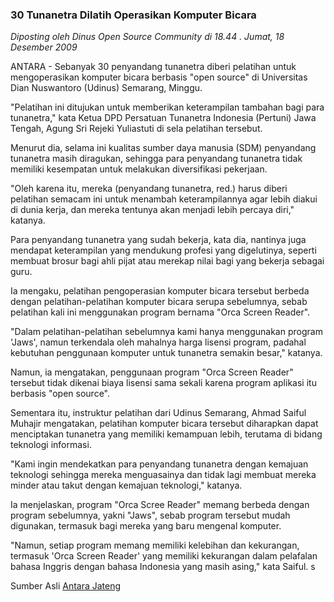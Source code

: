 ### **30 Tunanetra Dilatih Operasikan Komputer Bicara**
_Diposting oleh Dinus Open Source Community di 18.44 . Jumat, 18 Desember 2009_

ANTARA - Sebanyak 30 penyandang tunanetra diberi pelatihan untuk mengoperasikan komputer bicara berbasis "open source" di Universitas Dian Nuswantoro (Udinus) Semarang, Minggu.

"Pelatihan ini ditujukan untuk memberikan keterampilan tambahan bagi para tunanetra," kata Ketua DPD Persatuan Tunanetra Indonesia (Pertuni) Jawa Tengah, Agung Sri Rejeki Yuliastuti di sela pelatihan tersebut.

Menurut dia, selama ini kualitas sumber daya manusia (SDM) penyandang tunanetra masih diragukan, sehingga para penyandang tunanetra tidak memiliki kesempatan untuk melakukan diversifikasi pekerjaan.

"Oleh karena itu, mereka (penyandang tunanetra, red.) harus diberi pelatihan semacam ini untuk menambah keterampilannya agar lebih diakui di dunia kerja, dan mereka tentunya akan menjadi lebih percaya diri," katanya.

Para penyandang tunanetra yang sudah bekerja, kata dia, nantinya juga mendapat keterampilan yang mendukung profesi yang digelutinya, seperti membuat brosur bagi ahli pijat atau merekap nilai bagi yang bekerja sebagai guru.

Ia mengaku, pelatihan pengoperasian komputer bicara tersebut berbeda dengan pelatihan-pelatihan komputer bicara serupa sebelumnya, sebab pelatihan kali ini menggunakan program bernama "Orca Screen Reader".

"Dalam pelatihan-pelatihan sebelumnya kami hanya menggunakan program 'Jaws', namun terkendala oleh mahalnya harga lisensi program, padahal kebutuhan penggunaan komputer untuk tunanetra semakin besar," katanya.

Namun, ia mengatakan, penggunaan program "Orca Screen Reader" tersebut tidak dikenai biaya lisensi sama sekali karena program aplikasi itu berbasis "open source".

Sementara itu, instruktur pelatihan dari Udinus Semarang, Ahmad Saiful Muhajir mengatakan, pelatihan komputer bicara tersebut diharapkan dapat menciptakan tunanetra yang memiliki kemampuan lebih, terutama di bidang teknologi informasi.

"Kami ingin mendekatkan para penyandang tunanetra dengan kemajuan teknologi sehingga mereka menguasainya dan tidak lagi membuat mereka minder atau takut dengan kemajuan teknologi," katanya.

Ia menjelaskan, program "Orca Scree Reader" memang berbeda dengan program sebelumnya, yakni "Jaws", sebab program tersebut mudah digunakan, termasuk bagi mereka yang baru mengenal komputer.

"Namun, setiap program memang memiliki kelebihan dan kekurangan, termasuk 'Orca Screen Reader' yang memiliki kekurangan dalam pelafalan bahasa Inggris dengan bahasa Indonesia yang masih asing," kata Saiful. s

Sumber Asli [Antara Jateng](http://www.antarajateng.com/detail/index.php?id=22717)